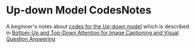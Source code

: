 # Up-down Model CodesNotes
A beginner's notes about [codes for the Up-down model](https://github.com/peteanderson80/bottom-up-attention) which is described in [Bottom-Up and Top-Down Attention for Image Captioning and Visual Question Answering](https://openaccess.thecvf.com/content_cvpr_2018/html/Anderson_Bottom-Up_and_Top-Down_CVPR_2018_paper.html)
